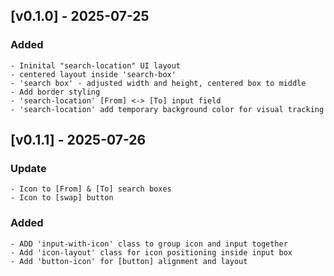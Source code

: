 
## [v0.1.0] - 2025-07-25
### Added
    - Ininital "search-location" UI layout
    - centered layout inside 'search-box'
    - 'search box' - adjusted width and height, centered box to middle
    - Add border styling 
    - 'search-location' [From] <-> [To] input field
    - 'search-location' add temporary background color for visual tracking

## [v0.1.1] - 2025-07-26
### Update
    - Icon to [From] & [To] search boxes
    - Icon to [swap] button
### Added
    - ADD 'input-with-icon' class to group icon and input together
    - Add 'icon-layout' class for icon positioning inside input box
    - Add 'button-icon' for [button] alignment and layout